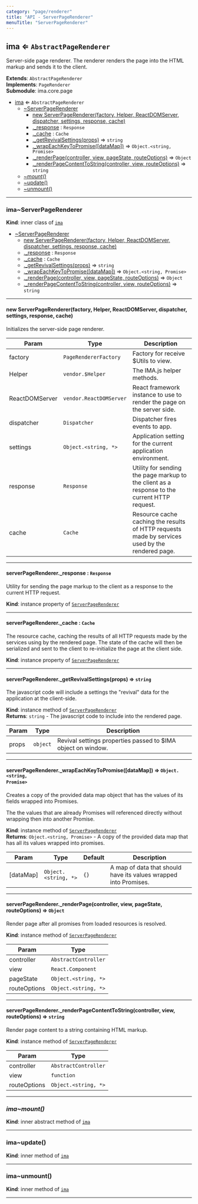 ```yaml
---
category: "page/renderer"
title: "API - ServerPageRenderer"
menuTitle: "ServerPageRenderer"
---
```


## ima ⇐ <code>AbstractPageRenderer</code>&nbsp;<a name="module_ima" href="https://github.com/seznam/ima/blob/v18.0.0-rc.1/packages/core/src/page/renderer/ServerPageRenderer.js#L25" target="_blank"><span class="icon"><i class="fas fa-external-link-alt fa-xs"></i></span></a>
Server-side page renderer. The renderer renders the page into the HTML
markup and sends it to the client.

**Extends**: <code>AbstractPageRenderer</code>  
**Implements**: <code>PageRenderer</code>  
**Submodule**: ima.core.page  

* [ima](#module_ima) ⇐ <code>AbstractPageRenderer</code>
    * [~ServerPageRenderer](#module_ima..ServerPageRenderer)
        * [new ServerPageRenderer(factory, Helper, ReactDOMServer, dispatcher, settings, response, cache)](#new_module_ima..ServerPageRenderer_new)
        * [._response](#module_ima..ServerPageRenderer+_response) : <code>Response</code>
        * [._cache](#module_ima..ServerPageRenderer+_cache) : <code>Cache</code>
        * [._getRevivalSettings(props)](#module_ima..ServerPageRenderer+_getRevivalSettings) ⇒ <code>string</code>
        * [._wrapEachKeyToPromise([dataMap])](#module_ima..ServerPageRenderer+_wrapEachKeyToPromise) ⇒ <code>Object.&lt;string, Promise&gt;</code>
        * [._renderPage(controller, view, pageState, routeOptions)](#module_ima..ServerPageRenderer+_renderPage) ⇒ <code>Object</code>
        * [._renderPageContentToString(controller, view, routeOptions)](#module_ima..ServerPageRenderer+_renderPageContentToString) ⇒ <code>string</code>
    * *[~mount()](#module_ima..mount)*
    * [~update()](#module_ima..update)
    * [~unmount()](#module_ima..unmount)


* * *

### ima~ServerPageRenderer&nbsp;<a name="module_ima..ServerPageRenderer" href="https://github.com/seznam/ima/blob/v18.0.0-rc.1/packages/core/src/page/renderer/ServerPageRenderer.js#L53" target="_blank"><span class="icon"><i class="fas fa-external-link-alt fa-xs"></i></span></a>
**Kind**: inner class of [<code>ima</code>](#module_ima)  

* [~ServerPageRenderer](#module_ima..ServerPageRenderer)
    * [new ServerPageRenderer(factory, Helper, ReactDOMServer, dispatcher, settings, response, cache)](#new_module_ima..ServerPageRenderer_new)
    * [._response](#module_ima..ServerPageRenderer+_response) : <code>Response</code>
    * [._cache](#module_ima..ServerPageRenderer+_cache) : <code>Cache</code>
    * [._getRevivalSettings(props)](#module_ima..ServerPageRenderer+_getRevivalSettings) ⇒ <code>string</code>
    * [._wrapEachKeyToPromise([dataMap])](#module_ima..ServerPageRenderer+_wrapEachKeyToPromise) ⇒ <code>Object.&lt;string, Promise&gt;</code>
    * [._renderPage(controller, view, pageState, routeOptions)](#module_ima..ServerPageRenderer+_renderPage) ⇒ <code>Object</code>
    * [._renderPageContentToString(controller, view, routeOptions)](#module_ima..ServerPageRenderer+_renderPageContentToString) ⇒ <code>string</code>


* * *

#### new ServerPageRenderer(factory, Helper, ReactDOMServer, dispatcher, settings, response, cache)&nbsp;<a name="new_module_ima..ServerPageRenderer_new"></a>
Initializes the server-side page renderer.


| Param | Type | Description |
| --- | --- | --- |
| factory | <code>PageRendererFactory</code> | Factory for receive $Utils to view. |
| Helper | <code>vendor.$Helper</code> | The IMA.js helper methods. |
| ReactDOMServer | <code>vendor.ReactDOMServer</code> | React framework instance        to use to render the page on the server side. |
| dispatcher | <code>Dispatcher</code> | Dispatcher fires events to app. |
| settings | <code>Object.&lt;string, \*&gt;</code> | Application setting for the current        application environment. |
| response | <code>Response</code> | Utility for sending the page markup to the        client as a response to the current HTTP request. |
| cache | <code>Cache</code> | Resource cache caching the results of HTTP requests        made by services used by the rendered page. |


* * *

#### serverPageRenderer.\_response : <code>Response</code>&nbsp;<a name="module_ima..ServerPageRenderer+_response" href="https://github.com/seznam/ima/blob/v18.0.0-rc.1/packages/core/src/page/renderer/ServerPageRenderer.js#L70" target="_blank"><span class="icon"><i class="fas fa-external-link-alt fa-xs"></i></span></a>
Utility for sending the page markup to the client as a response to
the current HTTP request.

**Kind**: instance property of [<code>ServerPageRenderer</code>](#module_ima..ServerPageRenderer)  

* * *

#### serverPageRenderer.\_cache : <code>Cache</code>&nbsp;<a name="module_ima..ServerPageRenderer+_cache" href="https://github.com/seznam/ima/blob/v18.0.0-rc.1/packages/core/src/page/renderer/ServerPageRenderer.js#L80" target="_blank"><span class="icon"><i class="fas fa-external-link-alt fa-xs"></i></span></a>
The resource cache, caching the results of all HTTP requests made by
the services using by the rendered page. The state of the cache will
then be serialized and sent to the client to re-initialize the page
at the client side.

**Kind**: instance property of [<code>ServerPageRenderer</code>](#module_ima..ServerPageRenderer)  

* * *

#### serverPageRenderer.\_getRevivalSettings(props) ⇒ <code>string</code>&nbsp;<a name="module_ima..ServerPageRenderer+_getRevivalSettings" href="https://github.com/seznam/ima/blob/v18.0.0-rc.1/packages/core/src/page/renderer/ServerPageRenderer.js#L127" target="_blank"><span class="icon"><i class="fas fa-external-link-alt fa-xs"></i></span></a>
The javascript code will include a settings the "revival" data for the
application at the client-side.

**Kind**: instance method of [<code>ServerPageRenderer</code>](#module_ima..ServerPageRenderer)  
**Returns**: <code>string</code> - The javascript code to include into the
        rendered page.  

| Param | Type | Description |
| --- | --- | --- |
| props | <code>object</code> | Revival settings properties passed to $IMA         object on window. |


* * *

#### serverPageRenderer.\_wrapEachKeyToPromise([dataMap]) ⇒ <code>Object.&lt;string, Promise&gt;</code>&nbsp;<a name="module_ima..ServerPageRenderer+_wrapEachKeyToPromise" href="https://github.com/seznam/ima/blob/v18.0.0-rc.1/packages/core/src/page/renderer/ServerPageRenderer.js#L160" target="_blank"><span class="icon"><i class="fas fa-external-link-alt fa-xs"></i></span></a>
Creates a copy of the provided data map object that has the values of
its fields wrapped into Promises.

The the values that are already Promises will referenced directly
without wrapping then into another Promise.

**Kind**: instance method of [<code>ServerPageRenderer</code>](#module_ima..ServerPageRenderer)  
**Returns**: <code>Object.&lt;string, Promise&gt;</code> - A copy of the provided data map that
        has all its values wrapped into promises.  

| Param | Type | Default | Description |
| --- | --- | --- | --- |
| [dataMap] | <code>Object.&lt;string, \*&gt;</code> | <code>{}</code> | A map of data that should have        its values wrapped into Promises. |


* * *

#### serverPageRenderer.\_renderPage(controller, view, pageState, routeOptions) ⇒ <code>Object</code>&nbsp;<a name="module_ima..ServerPageRenderer+_renderPage" href="https://github.com/seznam/ima/blob/v18.0.0-rc.1/packages/core/src/page/renderer/ServerPageRenderer.js#L186" target="_blank"><span class="icon"><i class="fas fa-external-link-alt fa-xs"></i></span></a>
Render page after all promises from loaded resources is resolved.

**Kind**: instance method of [<code>ServerPageRenderer</code>](#module_ima..ServerPageRenderer)  

| Param | Type |
| --- | --- |
| controller | <code>AbstractController</code> | 
| view | <code>React.Component</code> | 
| pageState | <code>Object.&lt;string, \*&gt;</code> | 
| routeOptions | <code>Object.&lt;string, \*&gt;</code> | 


* * *

#### serverPageRenderer.\_renderPageContentToString(controller, view, routeOptions) ⇒ <code>string</code>&nbsp;<a name="module_ima..ServerPageRenderer+_renderPageContentToString" href="https://github.com/seznam/ima/blob/v18.0.0-rc.1/packages/core/src/page/renderer/ServerPageRenderer.js#L208" target="_blank"><span class="icon"><i class="fas fa-external-link-alt fa-xs"></i></span></a>
Render page content to a string containing HTML markup.

**Kind**: instance method of [<code>ServerPageRenderer</code>](#module_ima..ServerPageRenderer)  

| Param | Type |
| --- | --- |
| controller | <code>AbstractController</code> | 
| view | <code>function</code> | 
| routeOptions | <code>Object.&lt;string, \*&gt;</code> | 


* * *

### *ima~mount()*&nbsp;<a name="module_ima..mount" href="https://github.com/seznam/ima/blob/v18.0.0-rc.1/packages/core/src/page/renderer/ServerPageRenderer.js#L83" target="_blank"><span class="icon"><i class="fas fa-external-link-alt fa-xs"></i></span></a>
**Kind**: inner abstract method of [<code>ima</code>](#module_ima)  

* * *

### ima~update()&nbsp;<a name="module_ima..update" href="https://github.com/seznam/ima/blob/v18.0.0-rc.1/packages/core/src/page/renderer/ServerPageRenderer.js#L100" target="_blank"><span class="icon"><i class="fas fa-external-link-alt fa-xs"></i></span></a>
**Kind**: inner method of [<code>ima</code>](#module_ima)  

* * *

### ima~unmount()&nbsp;<a name="module_ima..unmount" href="https://github.com/seznam/ima/blob/v18.0.0-rc.1/packages/core/src/page/renderer/ServerPageRenderer.js#L110" target="_blank"><span class="icon"><i class="fas fa-external-link-alt fa-xs"></i></span></a>
**Kind**: inner method of [<code>ima</code>](#module_ima)  

* * *

